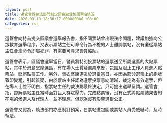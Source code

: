 ```yaml
---
layout: post
title: 選管會促執法部門制定預案處理包圍票站情況
date: 2020-03-10 18:30:17.000000000 +08:00
categories: rss
---
```


選管會向特首提交區議會選舉報告書，指不同票站曾出現秩序問題，建議加強向公眾教育選舉程序。又表示票站主任可命令行為不檢的人士離開票站，沒有遵從票站主任合法命令即屬犯罪，有需要可尋求警員協助。

選管會表示，區議會選舉當日，警員將特別投票站的選票送至所屬選區的大點票站，其中於港島堅摩選區，有在場人士質疑選票來歷，包圍及阻止工作人員進入點票站，延誤點票工作。另外，青衣盛康選區於選舉當日，亦因為部分選票上的剔號蓋印變粗，引起質疑，由於票站主任認為選票投票意向清晰，裁定為有效選票，但在場人士並不明白，指票站主任的裁決屬最終決定，只可提出選舉呈請。選管會指，諒解票站主任當時面對巨大群眾壓力，完成點票後，沒有正式將點票結果告知在場的候選人及代理人，並不理想，但認為沒有影響選舉公正。

選管會又認為，執法部門亦應制訂預案，在票站遭包圍或票站人員受威嚇時，及時執法。
